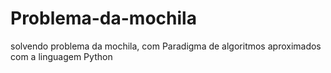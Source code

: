 # Problema-da-mochila
solvendo problema da mochila, com Paradigma de algoritmos aproximados com a linguagem Python

